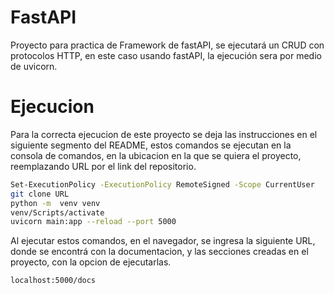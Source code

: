 # FastAPI

Proyecto para practica de Framework de fastAPI, se ejecutará un CRUD con protocolos HTTP, en este caso usando fastAPI, la ejecución sera por medio de uvicorn.

# Ejecucion

Para la correcta ejecucion de este proyecto se deja las instrucciones en el siguiente segmento del README, estos comandos se ejecutan en la consola de comandos, en la ubicacion en la que se quiera el proyecto, reemplazando URL por el link del repositorio.

```sh
Set-ExecutionPolicy -ExecutionPolicy RemoteSigned -Scope CurrentUser
git clone URL
python -m  venv venv
venv/Scripts/activate
uvicorn main:app --reload --port 5000
```

Al ejecutar estos comandos, en el navegador, se ingresa la siguiente URL, donde se encontrá con la documentacion, y las secciones creadas en el proyecto, con la opcion de ejecutarlas.

```sh
localhost:5000/docs
```
